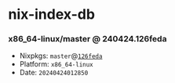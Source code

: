 # nix-index-db
### x86_64-linux/master @ 240424.126feda
- Nixpkgs: `master`@[`126feda`](https://github.com/NixOS/nixpkgs/commit/126feda42027e7c3d7fe8ecfd31b7680eddaa444)
- Platform: `x86_64-linux`
- Date: `20240424012850`
